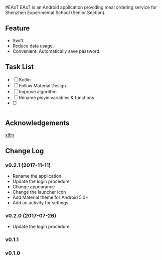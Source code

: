 #EAxT
EAxT is an Android application providing meal ordering service for Shenzhen Experimental School (Senior Section).

## Feature
- Swift.
- Reduce data usage.
- Convenient. Automatically save password.

## Task List
- [ ] Kotlin
- [ ] Follow Material Design
- [ ] Improve algorithm
- [ ] Rename *pinyin* variables & functions
- [ ] ~~~NFC card emulation~~~

## Acknowledgements
[xlfjn](https://github.com/xlfjn/)

## Change Log
### v0.2.1 (2017-11-11)
- Rename the application
- Update the login procedure
- Change appearance
 - Change the launcher icon
 - Add Material theme for Android 5.0+
- Add an activity for settings
### v0.2.0 (2017-07-26)
- Update the login procedure
### v0.1.1
### v0.1.0
